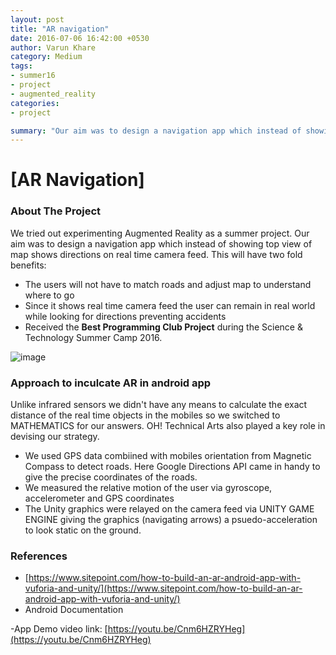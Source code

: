 ```yaml
---
layout: post
title: "AR navigation"
date: 2016-07-06 16:42:00 +0530
author: Varun Khare
category: Medium
tags: 
- summer16
- project
- augmented_reality
categories:
- project

summary: "Our aim was to design a navigation app which instead of showing top view of map shows directions on real time camera feed."
---
```


# [AR Navigation]

### About The Project
We tried out experimenting Augmented Reality as a summer project. Our aim was to design a navigation app which instead of showing top view of map shows directions on real time camera feed. This will have two fold benefits: 

* The users will not have to match roads and adjust map to understand where to go
* Since it shows real time camera feed the user can remain in real world while looking for directions preventing accidents
* Received the **Best Programming Club Project** during the Science & Technology Summer Camp 2016.

![image](https://www.la.mercedes-benz.com/en/passengercars/mercedes-benz-cars/models/eqc/comfort/comfort-gallery/augmented-video/_jcr_content/par/productinfotextimage/media2/slides/videoimageslide_59cb/image.MQ6.12.20210705200406.jpeg)

### Approach to inculcate AR in android app
Unlike infrared sensors we didn't have any means to calculate the exact distance of the real time objects in the mobiles so we switched to MATHEMATICS for our answers. OH! Technical Arts also played a key role in devising our strategy.
* We used GPS data combiined with mobiles orientation from Magnetic Compass to detect roads. Here Google Directions API came in handy to give the precise coordinates of the roads.
* We measured the relative motion of the user via gyroscope, accelerometer and GPS coordinates
* The Unity graphics were relayed on the camera feed via UNITY GAME ENGINE giving the graphics (navigating arrows) a psuedo-acceleration to look static on the ground.

### References
* [https://www.sitepoint.com/how-to-build-an-ar-android-app-with-vuforia-and-unity/](https://www.sitepoint.com/how-to-build-an-ar-android-app-with-vuforia-and-unity/)
* Android Documentation

-App Demo video link: [https://youtu.be/Cnm6HZRYHeg](https://youtu.be/Cnm6HZRYHeg)  
